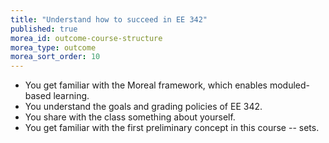 ```yaml
---
title: "Understand how to succeed in EE 342"
published: true
morea_id: outcome-course-structure
morea_type: outcome
morea_sort_order: 10
---
```


  * You get familiar with the Moreal framework, which enables moduled-based learning.
  * You understand the goals and grading policies of EE 342.
  * You share with the class something about yourself.
  * You get familiar with the first preliminary concept in this course -- sets.